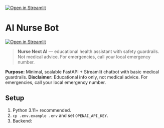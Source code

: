 [![Open in Streamlit](https://static.streamlit.io/badges/streamlit_badge_black_white.svg)](https://nurse-next-ai.streamlit.app)

# AI Nurse Bot
[![Open in Streamlit](https://static.streamlit.io/badges/streamlit_badge_black_white.svg)](https://nurse-next-ai.streamlit.app)

> **Nurse Next AI** — educational health assistant with safety guardrails.  
> Not medical advice. For emergencies, call your local emergency number.


**Purpose:** Minimal, scalable FastAPI + Streamlit chatbot with basic medical guardrails.
**Disclaimer:** Educational info only, not medical advice. For emergencies, call your local emergency number.

## Setup
1) Python 3.11+ recommended.
2) `cp .env.example .env` and set `OPENAI_API_KEY`.
3) Backend:

